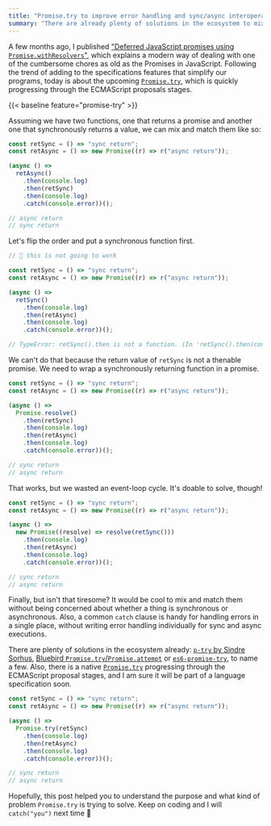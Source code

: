 ```yaml
---
title: "Promise.try to improve error handling and sync/async interoperability"
summary: "There are already plenty of solutions in the ecosystem to mix and match synchronous and asynchronous function executions. Also, a common catch clause is handy for handling errors in a single place."
---
```


A few months ago, I published ["Deferred JavaScript promises using `Promise.withResolvers`"](/deferred-javascript-promises-using-promise-withresolvers/), which explains a modern way of dealing with one of the cumbersome chores as old as the Promises in JavaScript. Following the trend of adding to the specifications features that simplify our programs, today is about the upcoming [`Promise.try`](https://github.com/tc39/proposal-promise-try), which is quickly progressing through the ECMAScript proposals stages.

{{< baseline feature="promise-try" >}}

Assuming we have two functions, one that returns a promise and another one that synchronously returns a value, we can mix and match them like so:

```js
const retSync = () => "sync return";
const retAsync = () => new Promise((r) => r("async return"));

(async () =>
  retAsync()
    .then(console.log)
    .then(retSync)
    .then(console.log)
    .catch(console.error))();

// async return
// sync return
```

Let's flip the order and put a synchronous function first.

```js
// 🚨 this is not going to work

const retSync = () => "sync return";
const retAsync = () => new Promise((r) => r("async return"));

(async () =>
  retSync()
    .then(console.log)
    .then(retAsync)
    .then(console.log)
    .catch(console.error))();

// TypeError: retSync().then is not a function. (In 'retSync().then(console.log)', 'retSync().then' is undefined)
```

We can't do that because the return value of `retSync` is not a thenable promise. We need to wrap a synchronously returning function in a promise.

```js
const retSync = () => "sync return";
const retAsync = () => new Promise((r) => r("async return"));

(async () =>
  Promise.resolve()
    .then(retSync)
    .then(console.log)
    .then(retAsync)
    .then(console.log)
    .catch(console.error))();

// sync return
// async return
```

That works, but we wasted an event-loop cycle. It's doable to solve, though!

```js
const retSync = () => "sync return";
const retAsync = () => new Promise((r) => r("async return"));

(async () =>
  new Promise((resolve) => resolve(retSync()))
    .then(console.log)
    .then(retAsync)
    .then(console.log)
    .catch(console.error))();

// sync return
// async return
```

Finally, but isn't that tiresome? It would be cool to mix and match them without being concerned about whether a thing is synchronous or asynchronous. Also, a common `catch` clause is handy for handling errors in a single place, without writing error handling individually for sync and async executions.

There are plenty of solutions in the ecosystem already: [`p-try` by Sindre Sorhus](https://www.npmjs.com/package/p-try), [Bluebird `Promise.try`/`Promise.attempt`](http://bluebirdjs.com/docs/api/promise.try.html) or [`es6-promise-try`](https://www.npmjs.com/package/es6-promise-try), to name a few. Also, there is a native [`Promise.try`](https://github.com/tc39/proposal-promise-try) progressing through the ECMAScript proposal stages, and I am sure it will be part of a language specification soon.

```js
const retSync = () => "sync return";
const retAsync = () => new Promise((r) => r("async return"));

(async () =>
  Promise.try(retSync)
    .then(console.log)
    .then(retAsync)
    .then(console.log)
    .catch(console.error))();

// sync return
// async return
```


Hopefully, this post helped you to understand the purpose and what kind of problem `Promise.try` is trying to solve. Keep on coding and I will `catch("you")` next time 👋
